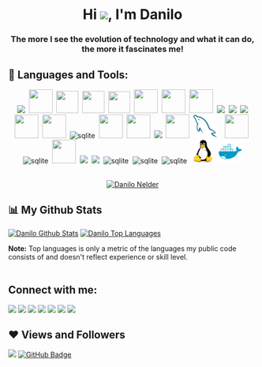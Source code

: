 <h1 align="center">Hi <img src="https://raw.githubusercontent.com/MartinHeinz/MartinHeinz/master/wave.gif" width="3%">, I'm Danilo</h1>
  
<h3 align="center">The more I see the evolution of technology and what it can do, the more it fascinates me!</h3>

## 🚀 Languages and Tools:
 
<div align="center">
	<img align="center" a target="_blank" href="https://www.java.com" > <img src="https://img.icons8.com/color/48/000000/java-coffee-cup-logo.png" /> </a>
	<img align="center" a href="https://www.jetbrains.com/pt-br/idea/" target="_blank"> <img src="https://dashboard.snapcraft.io/site_media/appmedia/2017/11/icon_CE_256_2Qe5uEl.png"  width="48" height="48"/> </a>
	<img align="center" a href="https://www.eclipse.org/" target="_blank"> <img src="https://img.utdstc.com/icon/3c7/fcf/3c7fcf4930fa9402c22cee35e03fe9fcf9e8e47c9381d6b9e6922d71ee2e067a:200"  width="45" height="45"/> </a>
	<img align="center" a href="https://www.ibm.com/br-pt/cloud/websphere-application-platform" target="_blank"> <img src="https://discoversdkcdn.azureedge.net/runtimecontent/companyfiles/5803/3207/thumbnail.png?v131178031722466988"  width="45" height="45"/> </a>
	<img align="center" a href="https://code.visualstudio.com/docs" target="_blank"> <img src="https://upload.wikimedia.org/wikipedia/commons/thumb/9/9a/Visual_Studio_Code_1.35_icon.svg/1024px-Visual_Studio_Code_1.35_icon.svg.png"  width="44" height="44"/></a> 
	<img align="center" a href="https://developer.mozilla.org/en-US/docs/Web/JavaScript" target="_blank"> <img src="https://img.icons8.com/color/48/000000/javascript.png"  width="48" height="48"/> </a> 
	<img align="center" a href="https://nodejs.org/en/" target="_blank"> <img src="https://encrypted-tbn0.gstatic.com/images?q=tbn:ANd9GcQQ-o6uSZPRkoQD8NDXpDIewba-zzwBYxX4yw&usqp=CAU"  width="48" height="48"/> </a> 
    <img align="center" a href="https://www.embarcadero.com/br/products/delphi" target="_blank"> <img src="https://seeklogo.com/images/D/Delphi-logo-F54A4632BB-seeklogo.com.png"  width="48" height="48"/> </a> 
    <img align="center" a href="https://reactjs.org/" target="_blank"> <img src="https://img.icons8.com/office/48/000000/react.png"/> </a>
    <img align="center" a href="https://www.w3.org/html/" target="_blank"> <img src="https://img.icons8.com/color/48/000000/html-5.png"/> </a>
	<img align="center" a href="https://www.w3schools.com/css/" target="_blank"> <img src="https://img.icons8.com/color/48/000000/css3.png"/> </a>
	<img align="center" a href="https://maven.apache.org/" target="_blank" > <img src="https://encrypted-tbn0.gstatic.com/images?q=tbn:ANd9GcSDly3aBidr0p3ve5jYINf42dSFnsPthVUrpqi_vivMZjPYX5PSiuCFRP7WDn5V6yTA9Hk&usqp=CAU"  width="48" height="48"/> </a> 
	<img align="center" a href="https://spring.io/" target="_blank" > <img src="https://cdn.jsdelivr.net/gh/devicons/devicon/icons/spring/spring-original.svg"  width="48" height="48"/> </a> 
    <img align="center" a href="https://junit.org/junit5/" targ="_blank"> <img src="https://miro.medium.com/max/460/1*ahIiDbsR6s9XgR45nJJ5DA.png" alt="sqlite" width="48" height="48"></a>
	<img align="center" a href="https://hibernate.org/" target="_blank" > <img src="https://hibernate.org/images/hibernate_icon_whitebkg.svg"  width="48" height="48"/> </a> 
	<img align="center" a href="https://fortifybr.com/" target="_blank" > <img src="https://s19386.pcdn.co/wp-content/uploads/2018/10/fortify-logo.png)"  width="48" height="48"/> </a> 
	<img align="center" a href="https://docs.microsoft.com/pt-br/sql/sql-server/?view=sql-server-ver15" target="_blank"> <img src="https://img.icons8.com/color/48/000000/microsoft-sql-server.png"/> </a> 
	<img align="center" a href="https://www.oracle.com/br/database/" target="_blank"> <img src="https://i.pinimg.com/originals/08/ed/5e/08ed5e21ba68fda78747257e5aa4bb70.png" width="48" height="48"/> </a>
	<img align="center" a href="https://www.mysql.com/" target="_blank"> <img src="https://raw.githubusercontent.com/devicons/devicon/master/icons/mysql/mysql-original.svg" width="48" height="48"/> </a>
	<img align="center" a style="padding-right:8px;" href="https://www.ibm.com/br-pt/analytics/db2" target="_blank"> <img src="https://encrypted-tbn0.gstatic.com/images?q=tbn:ANd9GcQL29jXtM1i45RKSZWcInnczUeoBTb7xCGtYhtQDv19t6VbOMHrphkD8w3NKsoE73IVxIo&usqp=CAU" width="48" height="48"/> </a>
	<img align="center" a href="https://rockcontent.com/br/blog/sqlite/" target="_blank"> <img src="https://upload.wikimedia.org/wikipedia/commons/thumb/9/97/Sqlite-square-icon.svg/2048px-Sqlite-square-icon.svg.png" alt="sqlite" width="48" height="48"/> </a> 
	<img align="center" a href="https://firebirdsql.org/" target="_blank"> <img src="https://upload.wikimedia.org/wikipedia/commons/8/8e/Firebird_logo.svg" width="48" height="48"/> </a> 
	<img align="center" a href="https://firebase.google.com/" target="_blank"> <img src="https://img.icons8.com/color/48/000000/firebase.png"/> </a>   
	<img align="center" a href="https://git-scm.com/" target="_blank"> <img src="https://img.icons8.com/color/48/000000/git.png"/> </a> 
	<img align="center" a href="https://tortoisesvn.net/" target="_blank"> <img src="https://s1.o7planning.com/ru/10261/images/32401.png" alt="sqlite" width="48" height="48"/> </a> 
	<img align="center" a href="https://tomcat.apache.org/" target="_blank"> <img src="https://tomcat.apache.org/res/images/tomcat.png" alt="sqlite" width="48" height="48"/> </a>   
	<img align="center" a href="https://www.microsoft.com/pt-br/" target="_blank"> <img src="https://github.com/neilorangepeel/Free-Social-Icons/blob/master/Flat/SVG/Windows.svg" alt="sqlite" width="48" height="48"></a>   
  	<img align="center" a href="https://www.oracle.com/br/linux/" target="_blank"> <img src="https://raw.githubusercontent.com/devicons/devicon/master/icons/linux/linux-original.svg" alt="sqlite" width="48" height="48"></a>
	<img align="center" a href="https://www.docker.com/" target="_blank"> <img src="https://raw.githubusercontent.com/devicons/devicon/master/icons/docker/docker-plain.svg" alt="sqlite" width="48" height="48"></a>
</div>  
 
<br/>
<p align="center">
    <a href="https://github-readme-streak-stats.herokuapp.com/?user=danilonelder&theme=cobalt%20de%20t%C3%B3quio&hide_border=falso&date_format=M%20j%5B%2C%20Y%5D&background=FFFFFF&sideLabels=000000&ring=3C5DDD&fire=3C5DDD&currStreakLabel=000000">
        <img title="🔥 Get streak stats for your profile at git.io/streak-stats" alt="Danilo Nelder" src="https://github-readme-streak-stats.herokuapp.com/?user=danilonelder&theme=cobalt%20de%20t%C3%B3quio&hide_border=falso&date_format=M%20j%5B%2C%20Y%5D&background=FFFFFF&sideLabels=000000&ring=3C5DDD&fire=3C5DDD&currStreakLabel=000000"/>
    </a>
</p>

## 📊 My Github Stats
<p aligh="left">
	<a href="https://github-readme-stats.vercel.app/api?username=danilonelder&hide_border=false&include_all_commits=true"><img alt="Danilo Github Stats" height="140em" src="https://github-readme-stats.vercel.app/api?username=danilonelder&hide_border=false&include_all_commits=true"/></a>
	<a href="https://github-readme-stats.vercel.app/api/top-langs/?username=danilonelder&langs_count=8&count_private=true&layout=compact&theme=java&hide_border=false&include_all_commits=true"><img alt="Danilo Top Languages "height="140em"  src="https://github-readme-stats.vercel.app/api/top-langs/?username=danilonelder&langs_count=8&count_private=true&layout=compact&theme=java&hide_border=false" /></a>
</p>
<b>Note:</b> Top languages is only a metric of the languages my public code consists of and doesn't reflect experience or skill level.
<br/>
<br/>

## Connect with me:
<p align="left">
	<a href = "https://www.linkedin.com/in/danilonelder/"><img height="70em" src="https://img.icons8.com/color/144/000000/linkedin.png"/></a>
	<a href = "https://www.instagram.com/danilonelder/"><img height="70em" src="https://img.icons8.com/fluent/240/000000/instagram-new.png"/></a>
	<a href = "https://twitter.com/DaniloNelder/"><img height="70em" src="https://img.icons8.com/fluency/48/000000/twitter.png"/></a>
	<a href = "https://www.facebook.com/danilo.nelder/"><img height="70em" src="https://img.icons8.com/color/48/000000/facebook.png"/></a>
	<a href = "https://danilonelder.github.io"><img height="70em" src="https://img.icons8.com/fluency/48/000000/github.png"/></a>
	<a href = "https://stackoverflow.com/users/18207847/danilo-nelder"><img height="70em" src="https://img.icons8.com/fluency/48/000000/stackoverflow.png"/></a>
	<a href = "https://www.hackerrank.com/danilo_nelder"><img height="70em" src="https://img.icons8.com/external-tal-revivo-color-tal-revivo/48/000000/external-hackerrank-is-a-technology-company-that-focuses-on-competitive-programming-logo-color-tal-revivo.png"/></a>	
</p>
  
## ❤ Views and Followers
<a href="https://komarev.com/ghpvc/?username=danilonelder"><img src="https://komarev.com/ghpvc/?username=danilonelder"></a>
<a href="https://github.com/danilonelder?tab=followers"><img src="https://img.shields.io/github/followers/danilonelder?label=Followers&style=social" alt="GitHub Badge"></a>
